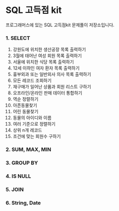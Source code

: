 # SQL 고득점 kit

프로그래머스에 있는 SQL 고득점kit 문제풀이 저장소입니다.

### 1. SELECT
1. 강원도에 위치한 생산공장 목록 출력하기
2. 3월에 태어난 여성 회원 목록 출력하기
3. 서울에 위치한 식당 목록 출력하기
4. 12세 이하인 여자 환자 목록 출력하기
5. 흉부외과 또는 일반외사 의사 목록 출력하기
6. 모든 레코드 조회하기
7. 재구매가 일어난 상품과 회원 리스트 구하기
8. 오프라인/온라인 판매 데이터 통합하기
9. 역순 정렬하기
10. 아픈동물찾기
11. 어린 동물찾기
12. 동물의 아이디와 이름
13. 여러 기준으로 정렬하기
14. 상위 n개 레코드
15. 조건에 맞는 회원수 구하기

### 2. SUM, MAX, MIN
### 3. GROUP BY
### 4. IS NULL
### 5. JOIN
### 6. String, Date
